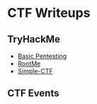 # CTF Writeups


## TryHackMe
- [Basic Pentesting](TryHackMe/Rooms/Basic-Pentesting/README.md)
- [RootMe](TryHackMe/Rooms/RootMe/README.md)
- [Simple-CTF](TryHackMe/Rooms/Simple-CTF/README.md)

## CTF Events




